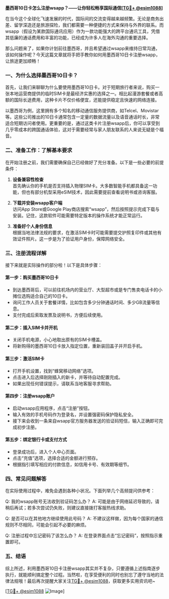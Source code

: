 **墨西哥10日卡怎么注册wsapp？——让你轻松畅享国际通信[[TG💪+ @esim1088](https://t.me/s/esim1088)]**

在当今这个全球化飞速发展的时代，国际间的交流变得越来越频繁。无论是商务出差、留学深造还是旅游探险，我们都需要一种便捷的方式来保持与外界的联系。而wsapp（假设为某款国际通讯应用）作为一款功能强大的跨平台通讯工具，凭借其低廉的通话费用和丰富的功能，已经成为许多人在海外沟通的重要选择。

那么问题来了，如果你计划前往墨西哥，并且希望通过wsapp来维持日常沟通，该如何操作呢？今天这篇文章就将手把手教你如何用墨西哥10日卡注册wsapp，让旅途更加顺畅！

### **一、为什么选择墨西哥10日卡？**

首先，让我们来聊聊为什么要使用墨西哥10日卡。对于短期旅行者来说，购买一张本地运营商提供的临时SIM卡是最经济实惠的选择之一。相比起漫游套餐或者高额的国际长途费用，这种卡片不仅价格便宜，还能提供稳定且快速的网络连接。

以墨西哥为例，这里拥有多个知名的移动通信服务提供商，如Telcel、Movistar等。这些公司推出的10日卡通常包含一定量的数据流量以及语音通话时长，非常适合短期访问者使用。更重要的是，通过这类卡片注册wsapp后，你可以享受到几乎零成本的跨国通话体验，这对于需要经常与家人朋友联系的人来说无疑是个福音。

### **二、准备工作：了解基本要求**

在开始注册之前，我们需要确保自己已经做好了充分准备。以下是一些必要的前提条件：

1. **设备兼容性检查**  
   首先确认你的手机是否支持插入物理SIM卡。大多数智能手机都具备这一功能，但也有部分机型采用eSIM技术，因此需要提前查看说明书或咨询客服。

2. **下载并安装wsapp客户端**  
   访问App Store或Google Play商店搜索“wsapp”，然后按照提示完成下载与安装。记住，这款软件可能需要特定版本的操作系统才能正常运行。

3. **准备好个人身份信息**  
   根据当地法律法规的要求，在激活SIM卡时可能需要提交护照复印件或其他有效证件照片。这一步是为了验证用户身份，保障网络安全。

### **三、注册流程详解**

接下来就是实际操作的部分啦！以下是具体步骤：

#### **第一步：购买墨西哥10日卡**
- 到达墨西哥后，可以前往机场内的营业厅、大型超市或是专门售卖电话卡的小摊位选购适合自己的10日卡。
- 询问工作人员关于套餐详情，比如包含多少分钟通话时间、多少GB流量等信息。
- 支付完成后索取发票及说明书，方便后续使用。

#### **第二步：插入SIM卡并开机**
- 关闭手机电源，小心地取出原有的SIM卡槽盖。
- 将新购得的墨西哥10日卡放入指定位置，重新装回盖子并开启手机。

#### **第三步：激活SIM卡**
- 打开手机设置，找到“蜂窝移动网络”选项。
- 点击进入后选择刚刚插入的新卡，并等待自动配置完成。
- 如果出现任何错误提示，请联系当地客服寻求帮助。

#### **第四步：注册wsapp账户**
- 启动wsapp应用程序，点击“注册”按钮。
- 输入有效的手机号码作为登录名，并设置强密码保护隐私安全。
- 接下来会收到一条来自wsapp官方服务器发送的验证码短信，输入正确即可完成初步注册。

#### **第五步：绑定银行卡或支付方式**
- 登录成功后，进入个人中心页面。
- 点击“充值”选项，选择合适的金额进行预存。
- 根据指引填写相应的付款信息，如信用卡号、有效期等细节。

### **四、常见问题解答**

在实际使用过程中，难免会遇到各种小状况。下面列举几个高频提问供参考：

Q: 我的wsapp账号无法收到验证码怎么办？
A: 可能是由于网络延迟导致的，请稍后再试；若多次尝试仍失败，则建议直接拨打客服热线求助。

Q: 是否可以在其他地方继续使用此号码？
A: 不建议这样做，因为每个国家的通信规则不尽相同，可能会引起不必要的麻烦。

Q: 注册过程中忘记密码了该怎么办？
A: 在登录界面点击“忘记密码”，按照指示重置即可。

### **五、结语**

综上所述，利用墨西哥10日卡注册wsapp其实并不复杂，只要遵循上述指南逐步执行，就能顺利搞定整个过程。当然啦，在享受便利的同时也别忘了遵守当地的法律法规哦！最后再次提醒大家关注[TG💪+ @esim1088](https://t.me/s/esim1088)，获取更多实用资讯吧~

[[TG💪+ @esim1088](https://t.me/s/esim1088) ![Image](https://i.postimg.cc/4NQfJmqS/Snipaste-2025-05-13-00-14-12.png)]